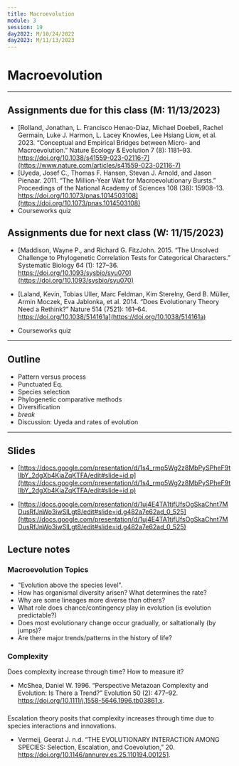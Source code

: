 ```yaml
---
title: Macroevolution
module: 3
session: 19
day2022: M/10/24/2022
day2023: M/11/13/2023
---
```


# Macroevolution

----

## Assignments due for this class (M: 11/13/2023)
<!-- - **Evolution 5th edition, Chapter X** (Macroevolution) -->
- [Rolland, Jonathan, L. Francisco Henao-Diaz, Michael Doebeli, Rachel Germain, Luke J. Harmon, L. Lacey Knowles, Lee Hsiang Liow, et al. 2023. “Conceptual and Empirical Bridges between Micro- and Macroevolution.” Nature Ecology & Evolution 7 (8): 1181–93. https://doi.org/10.1038/s41559-023-02116-7](https://www.nature.com/articles/s41559-023-02116-7)
- [Uyeda, Josef C., Thomas F. Hansen, Stevan J. Arnold, and Jason Pienaar. 2011. “The Million-Year Wait for Macroevolutionary Bursts.” Proceedings of the National Academy of Sciences 108 (38): 15908–13. https://doi.org/10.1073/pnas.1014503108](https://doi.org/10.1073/pnas.1014503108)
- Courseworks quiz


## Assignments due for next class (W: 11/15/2023)
- [Maddison, Wayne P., and Richard G. FitzJohn. 2015. “The Unsolved Challenge to Phylogenetic Correlation Tests for Categorical Characters.” Systematic Biology 64 (1): 127–36. https://doi.org/10.1093/sysbio/syu070](https://doi.org/10.1093/sysbio/syu070)

- [Laland, Kevin, Tobias Uller, Marc Feldman, Kim Sterelny, Gerd B. Müller, Armin Moczek, Eva Jablonka, et al. 2014. “Does Evolutionary Theory Need a Rethink?” Nature 514 (7521): 161–64. https://doi.org/10.1038/514161a](https://doi.org/10.1038/514161a)
- Courseworks quiz


----

## Outline
- Pattern versus process
- Punctuated Eq.
- Species selection
- Phylogenetic comparative methods
- Diversification
- *break*
- Discussion: Uyeda and rates of evolution

----


## Slides
- [https://docs.google.com/presentation/d/1s4_rmp5Wg2z8MbPySPheF9tIlbY_2dgXb4KiaZqKTFA/edit#slide=id.p](https://docs.google.com/presentation/d/1s4_rmp5Wg2z8MbPySPheF9tIlbY_2dgXb4KiaZqKTFA/edit#slide=id.p)

- [https://docs.google.com/presentation/d/1uj4E4TA1tjfUfsOgSkaChnt7MDusRfJnWo3iwSlLgt8/edit#slide=id.g482a7e62ad_0_525](https://docs.google.com/presentation/d/1uj4E4TA1tjfUfsOgSkaChnt7MDusRfJnWo3iwSlLgt8/edit#slide=id.g482a7e62ad_0_525)

## Lecture notes

### Macroevolution Topics
- "Evolution above the species level". 
- How has organismal diversity arisen? What determines the rate?
- Why are some lineages more diverse than others?
- What role does chance/contingency play in evolution (is evolution predictable?)
- Does most evolutionary change occur gradually, or saltationally (by jumps)?
- Are there major trends/patterns in the history of life?


### Complexity
Does complexity increase through time? How to measure it?
- McShea, Daniel W. 1996. “Perspective Metazoan Complexity and Evolution: Is There a Trend?” Evolution 50 (2): 477–92. https://doi.org/10.1111/j.1558-5646.1996.tb03861.x. 


### 
Escalation theory posits that complexity increases through time due to species
interactions and innovations.
- Vermeij, Geerat J. n.d. “THE EVOLUTIONARY INTERACTION AMONG SPECIES: Selection, Escalation, and Coevolution,” 20. https://doi.org/10.1146/annurev.es.25.110194.001251.

